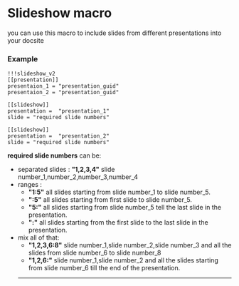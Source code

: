 # Slideshow macro
you can use this macro to include slides from different presentations into your docsite

### Example

```
!!!slideshow_v2
[[presentation]]
presentaion_1 = "presentation_guid"
presentaion_2 = "presentation_guid"

[[slideshow]]
presentation =  "presentation_1"
slide = "required slide numbers"

[[slideshow]]
presentation =  "presentation_2"
slide = "required slide numbers"
```

**required slide numbers** can be:

* separated slides : **"1,2,3,4"** slide number_1,number_2,number_3,number_4
* ranges :
    * **"1:5"** all slides starting from slide number_1 to slide number_5.
    * **":5"** all slides starting from first slide to slide number_5.
    * **"5:"** all slides starting from slide number_5 tell the last slide in the presentation.
    * **":"** all slides starting from the first slide to the last slide in the presentation.
 * mix all of that:
    * **"1,2,3,6:8"** slide number_1,slide number_2,slide number_3 and all the slides from slide number_6 to slide number_8
    * **"1,2,6:"** slide number_1,slide number_2 and all the slides starting from slide number_6 till the end of the presentation.
    * ****